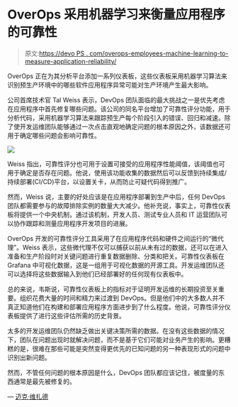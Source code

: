 # OverOps 采用机器学习来衡量应用程序的可靠性

> 原文:[https://devo PS . com/overops-employees-machine-learning-to-measure-application-reliability/](https://devops.com/overops-employs-machine-learning-to-measure-application-reliability/)

OverOps 正在为其分析平台添加一系列仪表板，这些仪表板采用机器学习算法来识别预生产环境中的哪些软件应用程序异常可能对生产环境产生最大影响。

公司首席技术官 Tal Weiss 表示，DevOps 团队面临的最大挑战之一是优先考虑在应用程序中首先修复哪些问题。该公司的同名平台增加了可靠性评分功能，用于分析代码，采用机器学习算法来跟踪预生产每个阶段引入的错误、回归和减速。除了使开发运维团队能够通过一次点击直观地确定问题的根本原因之外，该数据还可用于确定哪些问题会影响可靠性。

![](../Images/91ef2caf25d0df7d888f03282ee9ccb2.png)

Weiss 指出，可靠性评分也可用于设置可接受的应用程序性能阈值，该阈值也可用于确定是否存在问题。他说，使用该功能收集的数据然后可以反馈到持续集成/持续部署(CI/CD)平台，以设置关卡，从而防止可疑代码得到推广。

然而，Weiss 说，主要的好处应该是在应用程序部署到生产中后，任何 DevOps 团队都需要参与的故障排除实例的数量大大减少。他补充说，事实上，可靠性仪表板将提供一个中央机制，通过该机制，开发人员、测试专业人员和 IT 运营团队可以协作跟踪和测量应用程序开发项目的进展。

OverOps 开发的可靠性评分工具采用了在应用程序代码和硬件之间运行的“微代理”。Weiss 表示，这些微代理不仅可以捕获以前从未有过的数据，还可以在进入准备和生产阶段时对关键问题进行重复数据删除、分类和把关。可靠性仪表板在 Grafana 中可视化数据，这是一组用于可视化数据的开源工具。开发运维团队还可以选择将这些数据输入到他们已经部署好的任何现有仪表板中。

总的来说，韦斯说，可靠性仪表板上的指标对于证明开发运维的长期投资至关重要。组织花费大量的时间和精力来过渡到 DevOps。但是他们中的大多数人并不真正知道他们在构建和部署应用程序方面进步到了什么程度。他说，可靠性评分仪表板提供了进行这些评估所需的历史背景。

太多的开发运维团队仍然缺乏做出关键决策所需的数据。在没有这些数据的情况下，团队在问题出现时就解决问题，而不是基于它们可能对业务产生的影响。更糟糕的是，很难在那些可能是突然变得更优先的已知问题的另一种表现形式的问题中识别出新问题。

然而，不管任何问题的根本原因是什么，DevOps 团队都应该记住，被度量的东西通常是最先被修复的。

— [迈克·维扎德](https://devops.com/author/mike-vizard/)